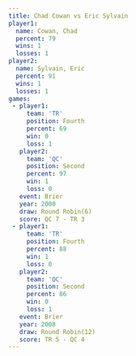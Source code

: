 ```yaml
---
title: Chad Cowan vs Eric Sylvain
player1:             
  name: Cowan, Chad  
  percent: 79        
  wins: 1            
  losses: 1          
player2:             
  name: Sylvain, Eric
  percent: 91        
  wins: 1            
  losses: 1          
games:
 - player1:          
     team: 'TR'      
     position: Fourth
     percent: 69     
     win: 0          
     loss: 1         
   player2:          
     team: 'QC'      
     position: Second
     percent: 97     
     win: 1          
     loss: 0         
   event: Brier        
   year: 2000          
   draw: Round Robin(6)
   score: QC 7 - TR 3  
 - player1:          
     team: 'TR'      
     position: Fourth
     percent: 88     
     win: 1          
     loss: 0         
   player2:          
     team: 'QC'      
     position: Second
     percent: 86     
     win: 0          
     loss: 1         
   event: Brier         
   year: 2008           
   draw: Round Robin(12)
   score: TR 5 - QC 4   
---
```

